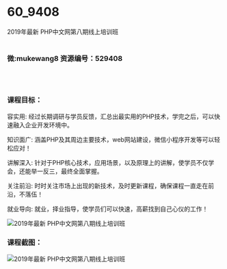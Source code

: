 # 60_9408
2019年最新 PHP中文网第八期线上培训班
<br/></br>
<h3>微:mukewang8 资源编号：529408</h3>
<br/></br>
<h3>课程目标：</h3>
<p>容实用: 经过长期调研与学员反馈，汇总出最实用的<a title="查看与 PHP 相关的文章" target="_blank">PHP</a>技术，学完之后，可以快速融入企业开发环境中。</p>
<p>知识面广: 涵盖PHP及其周边主要技术，web网站建设，微信小程序开发等可以轻松应对！</p>
<p>讲解深入: 针对于PHP核心技术，应用场景，以及原理上的讲解，使学员不仅学会，还能举一反三，最终全面掌握。</p>
<p>关注前沿: 时时关注市场上出现的新技术，及时更新课程，确保课程一直走在前沿，不落伍！</p>
<p>就业导向: 就业，择业指导，使学员们可以快速，高薪找到自己心仪的工作！</p>
<p><img src="https://www.ko996.com/wp-content/uploads/img/2019/12/356-60-300x269.jpg" alt="2019年最新 PHP中文网第八期线上培训班"></p>
<h3>课程截图：</h3>
<p><img src="https://www.ko996.com/wp-content/uploads/img/2019/12/11111-66.jpg" alt="2019年最新 PHP中文网第八期线上培训班"></p>
